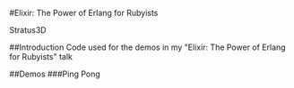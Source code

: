 #Elixir: The Power of Erlang for Rubyists

Stratus3D

##Introduction
Code used for the demos in my "Elixir: The Power of Erlang for Rubyists" talk

##Demos
###Ping Pong
